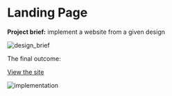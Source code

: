 # Landing Page

**Project brief:** implement a website from a given design

![design_brief](./landing-page/design_brief.png)

The final outcome:

[View the site](https://mynhardtburger.github.io/landing-page/)

![implementation](./landing-page/implementation.png)

